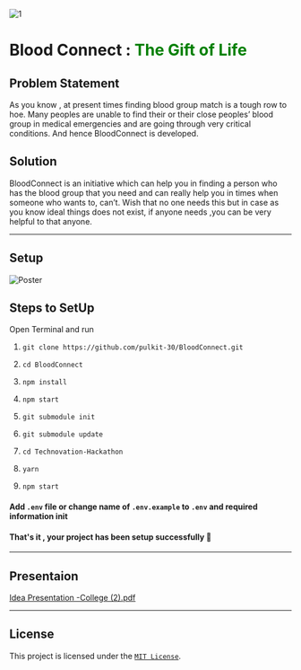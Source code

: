 ![1](https://user-images.githubusercontent.com/76155456/167236921-c31be9b0-4ba8-4c2f-982f-42b59ec62e2b.png)

# Blood Connect : <span style="color:green">The Gift of Life</span>

## Problem Statement

As you know , at present times finding blood group match is a tough row to hoe. Many peoples are unable to find their or their close peoples’ blood group in medical emergencies and are going through very critical conditions.
And hence BloodConnect is developed.

## Solution

BloodConnect is an initiative which can help you in finding a person who has the blood group that you need and can really help you in times when someone who wants to, can’t.
Wish that no one needs this but in case as you know ideal things does not exist, if anyone needs ,you can be very helpful to that anyone.

---

## Setup

![Poster](https://user-images.githubusercontent.com/76155456/167236926-956da010-ab7b-4749-86c1-cc943959ca33.png)

## Steps to SetUp

Open Terminal and run

1.  `git clone https://github.com/pulkit-30/BloodConnect.git`

2.  `cd BloodConnect`

3.  `npm install`

4.  `npm start`

5.  `git submodule init`

6.  `git submodule update`

7.  `cd Technovation-Hackathon`

8.  `yarn`

9.  `npm start`

#### Add `.env` file or change name of `.env.example` to `.env` and required information init

#### That's it , your project has been setup successfully 🥳

---
## Presentaion

[Idea Presentation -College (2).pdf](https://github.com/pulkit-30/BloodConnect/files/8730287/Idea.Presentation.-College.2.pdf)

---

## License

This project is licensed under the [`MIT License`](https://github.com/pulkit-30/BloodConnect/blob/master/LICENSE).
